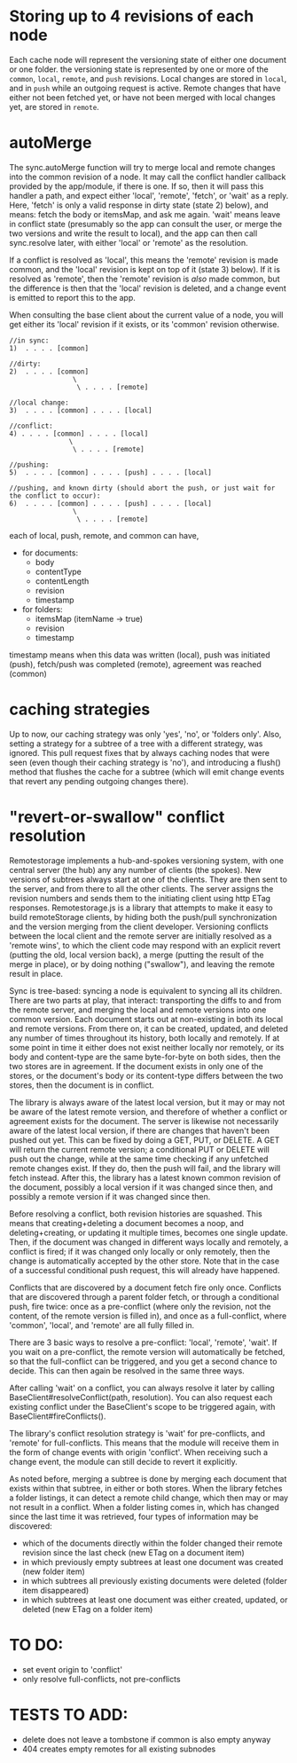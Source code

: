 # Storing up to 4 revisions of each node
Each cache node will represent the versioning state of either one document or one folder. the versioning state is represented by one or more of the `common`, `local`, `remote`, and `push` revisions. Local changes are stored in `local`, and in `push` while an outgoing request is active. Remote changes that have either not been fetched yet, or have not been merged with local changes yet, are stored in `remote`.

# autoMerge
The sync.autoMerge function will try to merge local and remote changes into the common revision of a node. It may call the conflict handler callback provided by the app/module, if there is one. If so, then it will pass this handler a path, and expect either 'local', 'remote', 'fetch', or 'wait' as a reply. Here, 'fetch' is only a valid response in dirty state (state 2) below), and means: fetch the body or itemsMap, and ask me again. 'wait' means leave in conflict state (presumably so the app can consult the user, or merge the two versions and write the result to local), and the app can then call sync.resolve later, with either 'local' or 'remote' as the resolution.

If a conflict is resolved as 'local', this means the 'remote' revision is made common, and the 'local' revision is kept on top of it (state 3) below). If it is resolved as 'remote', then the 'remote' revision is *also* made common, but the difference is then that the 'local' revision is deleted, and a change event is emitted to report this to the app.

When consulting the base client about the current value of a node, you will get either its 'local' revision if it exists, or its 'common' revision otherwise.

    //in sync: 
    1)  . . . . [common]

    //dirty:
    2)  . . . . [common]
                    \
                     \ . . . . [remote]

    //local change:
    3)  . . . . [common] . . . . [local]

    //conflict:
    4) . . . . [common] . . . . [local]
                   \
                    \ . . . . [remote]

    //pushing:
    5)  . . . . [common] . . . . [push] . . . . [local]

    //pushing, and known dirty (should abort the push, or just wait for the conflict to occur):
    6)  . . . . [common] . . . . [push] . . . . [local]
                    \
                     \ . . . . [remote]


each of local, push, remote, and common can have,
- for documents:
  * body
  * contentType
  * contentLength
  * revision
  * timestamp
- for folders:
  * itemsMap (itemName -> true)
  * revision
  * timestamp

timestamp means when this data was written (local), push was initiated (push), fetch/push was completed (remote), agreement was reached (common)

# caching strategies

Up to now, our caching strategy was only 'yes', 'no', or 'folders only'. Also, setting a strategy for a subtree of a tree with a different strategy, was ignored. This pull request fixes that by always caching nodes that were seen (even though their caching strategy is 'no'), and introducing a flush() method that flushes the cache for a subtree (which will emit change events that revert any pending outgoing changes there).

# "revert-or-swallow" conflict resolution

Remotestorage implements a hub-and-spokes versioning system, with one central server (the hub) any any number of clients (the spokes). New versions of subtrees always start at one of the clients. They are then sent to the server, and from there to all the other clients. The server assigns the revision numbers and sends them to the initiating client using http ETag responses. Remotestorage.js is a library that attempts to make it easy to build remoteStorage clients, by hiding both the push/pull synchronization and the version merging from the client developer. Versioning conflicts between the local client and the remote server are initially resolved as a 'remote wins', to which the client code may respond with an explicit revert (putting the old, local version back), a merge (putting the result of the merge in place), or by doing nothing ("swallow"), and leaving the remote result in place.

Sync is tree-based: syncing a node is equivalent to syncing all its children. There are two parts at play, that interact: transporting the diffs to and from the remote server, and merging the local and remote versions into one common version. Each document starts out at non-existing in both its local and remote versions. From there on, it can be created, updated, and deleted any number of times throughout its history, both locally and remotely. If at some point in time it either does not exist neither locally nor remotely, or its body and content-type are the same byte-for-byte on both sides, then the two stores are in agreement. If the document exists in only one of the stores, or the document's body or its content-type differs between the two stores, then the document is in conflict.

The library is always aware of the latest local version, but it may or may not be aware of the latest remote version, and therefore of whether a conflict or agreement exists for the document. The server is likewise not necessarily aware of the latest local version, if there are changes that haven't been pushed out yet. This can be fixed by doing a GET, PUT, or DELETE. A GET will return the current remote version; a conditional PUT or DELETE will push out the change, while at the same time checking if any unfetched remote changes exist. If they do, then the push will fail, and the library will fetch instead. After this, the library has a latest known common revision of the document, possibly a local version if it was changed since then, and possibly a remote version if it was changed since then.

Before resolving a conflict, both revision histories are squashed. This means that creating+deleting a document becomes a noop, and deleting+creating, or updating it multiple times, becomes one single update. Then, if the document was changed in different ways locally and remotely, a conflict is fired; if it was changed only locally or only remotely, then the change is automatically accepted by the other store. Note that in the case of a successful conditional push request, this will already have happened.

Conflicts that are discovered by a document fetch fire only once. Conflicts that are discovered through a parent folder fetch, or through a conditional push, fire twice: once as a pre-conflict (where only the revision, not the content, of the remote version is filled in), and once as a full-conflict, where 'common', 'local', and 'remote' are all fully filled in.

There are 3 basic ways to resolve a pre-conflict: 'local', 'remote', 'wait'. If you wait on a pre-conflict, the remote version will automatically be fetched, so that the full-conflict can be triggered, and you get a second chance to decide. This can then again be resolved in the same three ways.

After calling 'wait' on a conflict, you can always resolve it later by calling BaseClient#resolveConflict(path, resolution). You can also request each existing conflict under the BaseClient's scope to be triggered again, with BaseClient#fireConflicts().

The library's conflict resolution strategy is 'wait' for pre-conflicts, and 'remote' for full-conflicts. This means that the module will receive them in the form of change events with origin 'conflict'. When receiving such a change event, the module can still decide to revert it explicitly.

As noted before, merging a subtree is done by merging each document that exists within that subtree, in either or both stores. When the library fetches a folder listings, it can detect a remote child change, which then may or may not result in a conflict. When a folder listing comes in, which has changed since the last time it was retrieved, four types of information may be discovered:

* which of the documents directly within the folder changed their remote revision since the last check (new ETag on a document item)
* in which previously empty subtrees at least one document was created (new folder item)
* in which subtrees all previously existing documents were deleted (folder item disappeared)
* in which subtrees at least one document was either created, updated, or deleted (new ETag on a folder item)


# TO DO:
* set event origin to 'conflict'
* only resolve full-conflicts, not pre-conflicts

# TESTS TO ADD:
- delete does not leave a tombstone if common is also empty anyway
- 404 creates empty remotes for all existing subnodes

